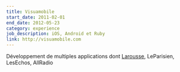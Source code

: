 ```yaml
---
title: Visuamobile
start_date: 2011-02-01
end_date: 2012-05-23
category: experience
job_description: iOS, Android et Ruby
link: http://visuamobile.com
---
```


Développement de multiples applications dont <a href="https://itunes.apple.com/fr/app/dictionnaire-illustre-larousse/id438715178?mt=8">Larousse</a>, LeParisien, LesEchos, AllRadio
